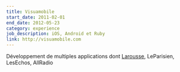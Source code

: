 ```yaml
---
title: Visuamobile
start_date: 2011-02-01
end_date: 2012-05-23
category: experience
job_description: iOS, Android et Ruby
link: http://visuamobile.com
---
```


Développement de multiples applications dont <a href="https://itunes.apple.com/fr/app/dictionnaire-illustre-larousse/id438715178?mt=8">Larousse</a>, LeParisien, LesEchos, AllRadio
